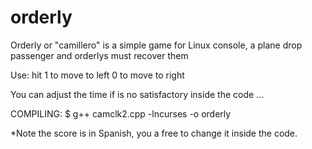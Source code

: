 # orderly
Orderly or "camillero" is a simple game for Linux console, a plane drop passenger and orderlys must recover them

Use: hit 1 to move to left 0 to move to right

You can adjust the time if is no satisfactory inside the code ...

COMPILING:
$ g++ camclk2.cpp -lncurses -o orderly

*Note the score is in Spanish, you a free to change it inside the code.
